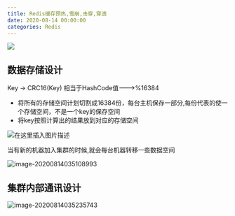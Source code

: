 ```yaml
---
title: Redis缓存预热,雪崩,击穿,穿透
date: 2020-08-14 00:00:00
categories: Redis
---
```

![](https://image.yanganlin.com/20200814052359.jpg)
<!-- more --> 
## 数据存储设计

Key -> CRC16(Key) 相当于HashCode值--->%16384

- 将所有的存储空间计划切割成16384份，每台主机保存一部分,每份代表的使一个存储空间，不是一个key的保存空间
- 将key按照计算出的结果放到对应的存储空间



![在这里插入图片描述](https://image.yanganlin.com/20200814043859.png)

当有新的机器加入集群的时候,就会每台机器转移一些数据空间

![image-20200814035108993](https://image.yanganlin.com/20200814043906.png)

## 集群内部通讯设计

![image-20200814035235743](https://image.yanganlin.com/20200814043913.png)